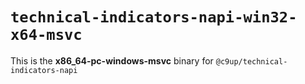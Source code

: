 # `technical-indicators-napi-win32-x64-msvc`

This is the **x86_64-pc-windows-msvc** binary for `@c9up/technical-indicators-napi`
